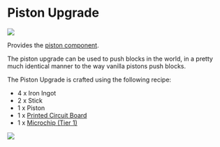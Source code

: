 # Piston Upgrade

![](https://ocdoc.cil.li/_media/items:upgradepiston.png)

Provides the [piston component](/component/piston).

The piston upgrade can be used to push blocks in the world, in a pretty
much identical manner to the way vanilla pistons push blocks.

The Piston Upgrade is crafted using the following recipe:

- 4 x Iron Ingot
- 2 x Stick
- 1 x Piston
- 1 x [Printed Circuit Board](/item/materials)
- 1 x [Microchip (Tier 1)](/item/materials)

![](https://ocdoc.cil.li/_media/recipes:items:piston.png)